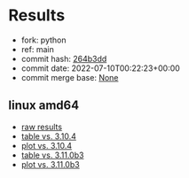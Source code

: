 # Results

- fork: python
- ref: main
- commit hash: [264b3dd](https://github.com/python/cpython/commit/264b3dd)
- commit date: 2022-07-10T00:22:23+00:00
- commit merge base: [None](https://github.com/python/cpython/commit/None)

## linux amd64

- [raw results](bm-20220710-linux-amd64-python-main-3.12.0a1+-264b3dd.json)
- [table vs. 3.10.4](bm-20220710-linux-amd64-python-main-3.12.0a1+-264b3dd-vs-3.10.4.md)
- [plot vs. 3.10.4](bm-20220710-linux-amd64-python-main-3.12.0a1+-264b3dd-vs-3.10.4.png)
- [table vs. 3.11.0b3](bm-20220710-linux-amd64-python-main-3.12.0a1+-264b3dd-vs-3.11.0b3.md)
- [plot vs. 3.11.0b3](bm-20220710-linux-amd64-python-main-3.12.0a1+-264b3dd-vs-3.11.0b3.png)


